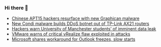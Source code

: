 ### Hi there 👋

<!--START_SECTION:feed-->
* [Chinese APT15 hackers resurface with new Graphican malware](https://www.bleepingcomputer.com/news/security/chinese-apt15-hackers-resurface-with-new-graphican-malware/)
* [New Condi malware builds DDoS botnet out of TP-Link AX21 routers](https://www.bleepingcomputer.com/news/security/new-condi-malware-builds-ddos-botnet-out-of-tp-link-ax21-routers/)
* [Hackers warn University of Manchester students’ of imminent data leak](https://www.bleepingcomputer.com/news/security/hackers-warn-university-of-manchester-students-of-imminent-data-leak/)
* [VMware warns of critical vRealize flaw exploited in attacks](https://www.bleepingcomputer.com/news/security/vmware-warns-of-critical-vrealize-flaw-exploited-in-attacks/)
* [Microsoft shares workaround for Outlook freezes, slow starts](https://www.bleepingcomputer.com/news/microsoft/microsoft-shares-workaround-for-outlook-freezes-slow-starts/)
<!--END_SECTION:feed-->

<!--
**frankenk/frankenk** is a ✨ _special_ ✨ repository because its `README.md` (this file) appears on your GitHub profile.

Here are some ideas to get you started:

- 🔭 I’m currently working on ...
- 🌱 I’m currently learning ...
- 👯 I’m looking to collaborate on ...
- 🤔 I’m looking for help with ...
- 💬 Ask me about ...
- 📫 How to reach me: ...
- 😄 Pronouns: ...
- ⚡ Fun fact: ...
-->



